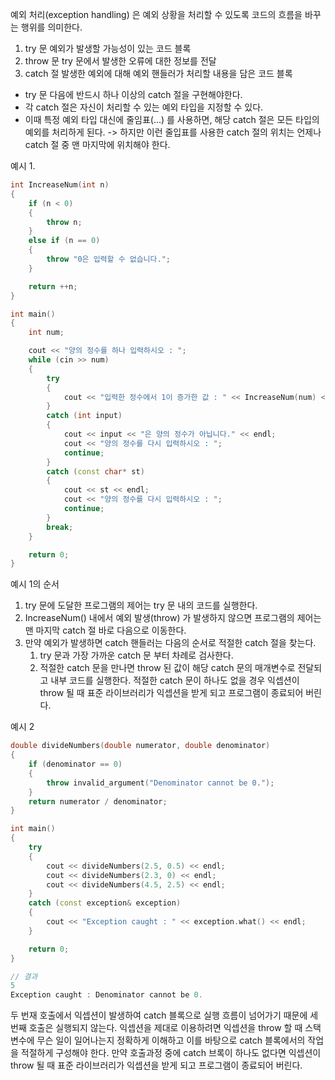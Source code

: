 
예외 처리(exception handling) 은 예외 상황을 처리할 수 있도록 코드의 흐름을 바꾸는 행위를 의미한다.

1. try 문
   예외가 발생할 가능성이 있는 코드 블록
2. throw 문
   try 문에서 발생한 오류에 대한 정보를 전달
3. catch 절
   발생한 예외에 대해 예외 핸들러가 처리할 내용을 담은 코드 블록

- try 문 다음에 반드시 하나 이상의 catch 절을 구현해야한다.
- 각 catch 절은 자신이 처리할 수 있는 예외 타입을 지정할 수 있다.
- 이때 특정 예외 타입 대신에 줄임표(...) 를 사용하면, 해당 catch 절은 모든 타입의 예외를 처리하게 된다. -> 하지만 이런 줄입표를 사용한 catch 절의 위치는 언제나 catch 절 중 맨 마지막에 위치해야 한다.

예시 1.

```c++
int IncreaseNum(int n)
{
    if (n < 0)
    {
        throw n;
    }
    else if (n == 0)
    {
        throw "0은 입력할 수 없습니다.";
    }

    return ++n;
}

int main()
{
    int num;

    cout << "양의 정수를 하나 입력하시오 : ";
    while (cin >> num)
    {
        try
        {
            cout << "입력한 정수에서 1이 증가한 값 : " << IncreaseNum(num) << endl;
        }
        catch (int input)
        {
            cout << input << "은 양의 정수가 아닙니다." << endl;
            cout << "양의 정수를 다시 입력하시오 : ";
            continue;
        }
        catch (const char* st)
        {
            cout << st << endl;
            cout << "양의 정수를 다시 입력하시오 : ";
            continue;
        }
        break;
    }

    return 0;
}
```

예시 1의 순서
1. try 문에 도달한 프로그램의 제어는 try 문 내의 코드를 실행한다.
2. IncreaseNum() 내에서 예외 발생(throw) 가 발생하지 않으면 프로그램의 제어는 맨 마지막 catch 절 바로 다음으로 이동한다.
3. 만약 예외가 발생하면 catch 핸들러는 다음의 순서로 적절한 catch 절을 찾는다.
   1. try 문과 가장 가까운 catch 문 부터 차례로 검사한다.
   2. 적절한 catch 문을 만나면 throw 된 값이 해당 catch 문의 매개변수로 전달되고 내부 코드를 실행한다. 적절한 catch 문이 하나도 없을 경우 익셉션이 throw 될 때 표준 라이브러리가 익셉션을 받게 되고 프로그램이 종료되어 버린다.


예시 2
```c++
double divideNumbers(double numerator, double denominator)
{
    if (denominator == 0)
    {
        throw invalid_argument("Denominator cannot be 0.");
    }
    return numerator / denominator;
}

int main()
{
    try
    {
        cout << divideNumbers(2.5, 0.5) << endl;
        cout << divideNumbers(2.3, 0) << endl;
        cout << divideNumbers(4.5, 2.5) << endl;
    }
    catch (const exception& exception)
    {
        cout << "Exception caught : " << exception.what() << endl;
    }

    return 0;
}

// 결과
5
Exception caught : Denominator cannot be 0.
```

두 번재 호출에서 익셉션이 발생하여 catch 블록으로 실행 흐름이 넘어가기 때문에 세 번째 호출은 실행되지 않는다.
익셉션을 제대로 이용하려면 익셉션을 throw 할 때 스택 변수에 무슨 일이 일어나는지 정확하게 이해하고 이를 바탕으로 catch 블록에서의 작업을 적절하게 구성해야 한다. 만약 호출과정 중에 catch 브록이 하나도 없다면 익셉션이 throw 될 때 표준 라이브러리가 익셉션을 받게 되고 프로그램이 종료되어 버린다.

